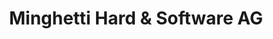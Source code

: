 ---
title: "Minghetti Hard & Software AG"
url: /ermatingen/minghetti-hard-und-software-ag/
shop: Computer
---